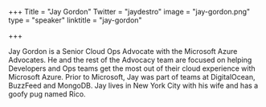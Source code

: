 +++
Title = "Jay Gordon"
Twitter = "jaydestro"
image = "jay-gordon.png"
type = "speaker"
linktitle = "jay-gordon"

+++

Jay Gordon is a Senior Cloud Ops Advocate with the Microsoft Azure Advocates. He and the rest of the Advocacy team are focused on helping Developers and Ops teams get the most out of their cloud experience with Microsoft Azure. Prior to Microsoft, Jay was part of teams at DigitalOcean, BuzzFeed and MongoDB. Jay lives in New York City with his wife and has a goofy pug named Rico.
